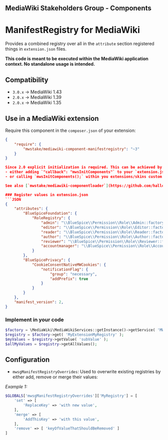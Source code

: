 ## MediaWiki Stakeholders Group - Components
# ManifestRegistry for MediaWiki

Provides a combined registry over all in the `attribute` section registered things in `extension.json` files.

**This code is meant to be executed within the MediaWiki application context. No standalone usage is intended.**

## Compatibility
- `3.0.x` -> MediaWiki 1.43
- `2.0.x` -> MediaWiki 1.39
- `2.0.x` -> MediaWiki 1.35

## Use in a MediaWiki extension

Require this component in the `composer.json` of your extension:

```json
{
	"require": {
		"mwstake/mediawiki-component-manifestregistry": "~3"
	}
}

Since 2.0 explicit initialization is required. This can be achieved by
- either adding `"callback": "mwsInitComponents"` to your `extension.json`/`skin.json`
- or calling `mwsInitComponents();` within you extensions/skins custom `callback` method

See also [`mwstake/mediawiki-componentloader`](https://github.com/hallowelt/mwstake-mediawiki-componentloader).

### Register values in extension.json
```JSON
{
	"attributes": {
		"BlueSpiceFoundation": {
			"RoleRegistry": {
				"admin": "\\BlueSpice\\Permission\\Role\\Admin::factory",
				"editor": "\\BlueSpice\\Permission\\Role\\Editor::factory",
				"reader": "\\BlueSpice\\Permission\\Role\\Reader::factory",
				"author": "\\BlueSpice\\Permission\\Role\\Author::factory",
				"reviewer": "\\BlueSpice\\Permission\\Role\\Reviewer::factory",
				"accountmanager": "\\BlueSpice\\Permission\\Role\\AccountManager::factory"
			}
		},
		"BlueSpicePrivacy": {
			"CookieConsentNativeMWCookies": {
				"notificationFlag": {
					"group": "necessary",
					"addPrefix": true
				}
			}
		}
	},
	"manifest_version": 2,
}
```

### Implement in your code
```php
$factory = \MediaWiki\MediaWikiServices::getInstance()->getService( 'MWStakeManifestRegistryFactory' );
$registry = $factory->get( 'MyExtensionMyRegistry' );
$myValues = $registry->getValue( 'subValue' );
$allMyValues = $registry->getAllValues();
```

## Configuration
- `mwsgManifestRegistryOverrides`: Used to overwrite existing registries by either add, remove or merge their values:

*Example 1:*
```php
$GLOBALS['mwsgManifestRegistryOverrides']['MyRegistry'] = [
	'set' => [
		'ReplaceKey' => 'with new value',
	],
	'merge' => [
		'AddThisKey' => 'with this value',
	],
	'remove' => [ 'keyOfValueThatShouldBeRemoved' ]
]
```

